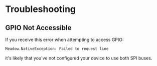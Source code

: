 # Troubleshooting

## GPIO Not Accessible

If you receive this error when attempting to access GPIO:
```
Meadow.NativeException: Failed to request line
```

it's likely that you've not configured your device to use both SPI buses.

